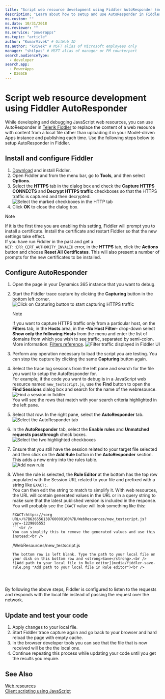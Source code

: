```yaml
---
title: "Script web resource development using Fiddler AutoResponder (model-driven apps) | Microsoft Docs" # Intent and product brand in a unique string of 43-59 chars including spaces
description: "Learn about how to setup and use AutoResponder in Fiddler for local debugging of JavaScript web resources." # 115-145 characters including spaces. This abstract displays in the search result.
ms.custom: ""
ms.date: 10/31/2018
ms.reviewer: ""
ms.service: "powerapps"
ms.topic: "article"
author: "KumarVivek" # GitHub ID
ms.author: "kvivek" # MSFT alias of Microsoft employees only
manager: "shilpas" # MSFT alias of manager or PM counterpart
search.audienceType: 
  - developer
search.app: 
  - PowerApps
  - D365CE
---
```

# Script web resource development using Fiddler AutoResponder

While developing and debugging JavaScript web resources, you can use AutoResponder in [Telerik Fiddler](https://www.telerik.com/fiddler) to replace the content of a web resource with content from a local file rather than uploading it in your Model-driven Apps instance and publishing each time. Use the following steps below to setup AutoResponder in Fiddler.

## Install and configure Fiddler

1. [Download](https://www.telerik.com/download/fiddler) and install Fiddler.
1. Open Fiddler and from the menu bar, go to **Tools**, and then select **Options**.
2. Select the **HTTPS** tab in the dialog box and check the **Capture HTTPS CONNECTS** and **Decrypt HTTPS traffic** checkboxes so that the HTTPS traffic is captured and then decrypted.<br />
 ![Select the marked checkboxes in the HTTP tab](media/fiddler-https-options.png "Select the marked checkboxes in the HTTP tab")</br>
3. Click **OK** to close the dialog box.

> [!NOTE]
> If it is the first time you are enabling this setting, Fiddler will prompt you to install a certificate. Install the certificate and restart Fiddler so that the new settings take effect.<br />
> If you have run Fiddler in the past and get a `NET::ERR_CERT_AUTHORITY_INVALID` error, in the **HTTPS** tab, click the **Actions** button and choose **Reset All Certificates**. This will also present a number of prompts for the new certificates to be installed.

## Configure AutoResponder

1. Open the page in your Dynamics 365 instance that you want to debug.
2. Start the Fiddler trace capture by clicking the **Capturing** button in the bottom left corner.
   ![Click on Capturing button to start capturing HTTPS traffic](media/fiddler-start-capturing.png "Click on Capturing button to start capturing HTTPS traffic")</br>

   > [!NOTE]
   > If you want to capture HTTPS traffic only from a particular host, on the **Filters** tab, in the **Hosts** area, in the **-No Host Filter-** drop-down select **Show only the following Hosts** from the menu and enter the list of domains from which you wish to see traffic, separated by semi-colon. More information: [Filters reference](http://docs.telerik.com/fiddler/KnowledgeBase/Filters).
   > ![Filter traffic displayed in Fiddler UI](media/fiddler-filter-traffic.png "Filter traffic displayed in Fiddler UI")

3. Perform any operation necessary to load the script you are testing. You can stop the capture by clicking the same **Capturing** button again.
4. Select the trace log sessions from the left pane and search for the file you want to setup the AutoResponder for.<br /> For example, if the code you want to debug is in a JavaScript web resource named `new_testscript.js`, use the **Find** button to open the  **Find Sessions** dialog box and search for the name of the webresource. <br />![Find a session in fiddler](media/fiddler-find-sessions.PNG)<br />You will see the rows that match with your search criteria highlighted in the left pane.
5. Select that row. In the right pane, select the **AutoResponder** tab. <br /> ![Select the AutoResponder tab](media/fiddler-auto-responder.png)
6. In the **AutoResponder** tab, select the **Enable rules** and **Unmatched requests passthrough** check boxes.<br />
   ![Select the two highlighted checkboxes](media/fiddler-select-checkbox.png "Select the two highlighted checkboxes")<br />
7. Ensure that you still have the session related to your target file selected and then click on the **Add Rule** button in the **AutoResponder** section. This adds a new entry into the rules table.<br />
   ![Add new rule](media/fiddler-add-rule.png "Add new rule")
8. When the rule is selected, the **Rule Editor** at the bottom has the top row populated with the Session URL related to your file and prefixed with a string like `EXACT:`.<br />
   You can then edit the string to match to simplify it. With web resources, the URL will contain generated values in the URL or in a query string to make sure that the latest published version is included in the response. You will probably see the `EXACT` value will look something like this:<br />
    ```
    EXACT:https://<org URL>/%7B636556138760000160%7D/WebResources/new_testscript.js?    ver=-1229805553
    ```<br />
    You can simplify this to remove the generated values and use this instead:<br />
    ```
    /WebResources/new_testscript.js
    ```<br />
   The bottom row is left blank. Type the path to your local file on your disk on this bottom row and <strong>Save</strong>.<br />
   ![Add path to your local file in Rule editor](media/fiddler-save-rule.png "Add path to your local file in Rule editor")<br />

 

 
By following the above steps, Fiddler is configured to listen to the requests and responds with the local file instead of passing the request over the network.

## Update and test your code

1. Apply changes to your local file.
2. Start Fiddler trace capture again and go back to your browser and hard reload the page with empty cache.
3. In the browser developer tools you can see that the file that is now received will be the the local one.
4. Continue repeating this process while updating your code until you get the results you require.


## See Also

[Web resources](web-resources.md)<br />
[Client scripting using JavaScript](client-scripting.md)
